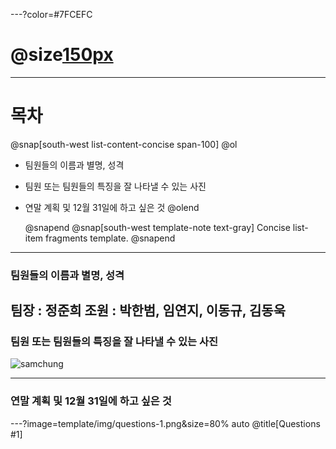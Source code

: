 ---?color=#7FCEFC

# @size[150px](삼청교육대)

---
# 목차
@snap[south-west list-content-concise span-100] @ol

- 팀원들의 이름과 별명, 성격
- 팀원 또는 팀원들의 특징을 잘 나타낼 수 있는 사진
- 연말 계획 및 12월 31일에 하고 싶은 것
  @olend 

  @snapend
@snap[south-west template-note text-gray] Concise list-item fragments template. @snapend
---
### 팀원들의 이름과 별명, 성격
팀장 : 정준희
조원 : 박한범, 임연지, 이동규, 김동욱
---
### 팀원 또는 팀원들의 특징을 잘 나타낼 수 있는 사진
![samchung](https://user-images.githubusercontent.com/500x600/https://user-images.githubusercontent.com/46041647/50432573-f459cd80-0915-11e9-8df7-cee9b6faef4e.jpg)

---
### 연말 계획 및 12월 31일에 하고 싶은 것
---?image=template/img/questions-1.png&size=80% auto @title[Questions #1]
